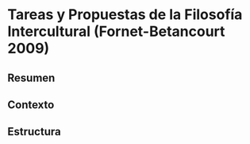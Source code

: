 # Tareas y Propuestas de la Filosofía Intercultural (Fornet-Betancourt 2009)

## Resumen

## Contexto

## Estructura

